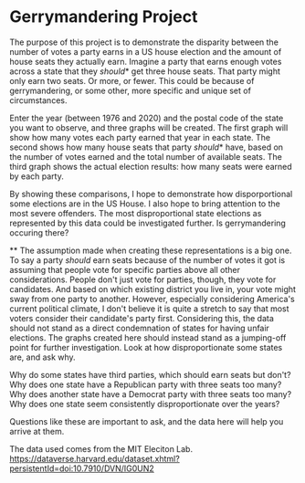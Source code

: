 # Gerrymandering Project

The purpose of this project is to demonstrate the disparity between the number of votes a party earns in a US house election and the amount of house seats they actually earn.
Imagine a party that earns enough votes across a state that they *should*\* get three house seats.
That party might only earn two seats. Or more, or fewer.
This could be because of gerrymandering, or some other, more specific and unique set of circumstances.

Enter the year (between 1976 and 2020) and the postal code of the state you want to observe, and three graphs will be created.
The first graph will show how many votes each party earned that year in each state.
The second shows how many house seats that party *should*\* have, based on the number of votes earned and the total number of available seats.
The third graph shows the actual election results: how many seats were earned by each party.

By showing these comparisons, I hope to demonstrate how disporportional some elections are in the US House.
I also hope to bring attention to the most severe offenders.
The most disproportional state elections as represented by this data could be investigated further.
Is gerrymandering occuring there?

\*\* 
The assumption made when creating these representations is a big one.
To say a party *should* earn seats because of the number of votes it got is assuming that people vote for specific parties above all other considerations.
People don't just vote for parties, though, they vote for candidates.
And based on which existing district you live in, your vote might sway from one party to another.
However, especially considering America's current political climate,
I don't believe it is quite a stretch to say that most voters consider their candidate's party first.
Considering this, the data should not stand as a direct condemnation of states for having unfair elections.
The graphs created here should instead stand as a jumping-off point for further investigation.
Look at how disproportionate some states are, and ask why.

Why do some states have third parties, which should earn seats but don't?
Why does one state have a Republican party with three seats too many?
Why does another state have a Democrat party with three seats too many?
Why does one state seem consistently disproportionate over the years?

Questions like these are important to ask, and the data here will help you arrive at them.

The data used comes from the MIT Eleciton Lab.
https://dataverse.harvard.edu/dataset.xhtml?persistentId=doi:10.7910/DVN/IG0UN2
